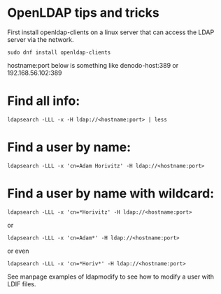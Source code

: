 # OpenLDAP tips and tricks

First install openldap-clients on a linux server that can access the LDAP server via the network.
```
sudo dnf install openldap-clients
```

hostname:port below is something like denodo-host:389 or 192.168.56.102:389

# Find all info:
```
ldapsearch -LLL -x -H ldap://<hostname:port> | less
```
# Find a user by name:
```
ldapsearch -LLL -x 'cn=Adam Horivitz' -H ldap://<hostname:port>
```
# Find a user by name with wildcard:
```
ldapsearch -LLL -x 'cn=*Horivitz' -H ldap://<hostname:port>
```
or
```
ldapsearch -LLL -x 'cn=Adam*' -H ldap://<hostname:port>
```
or even
```
ldapsearch -LLL -x 'cn=*Horiv*' -H ldap://<hostname:port>
```
See manpage examples of ldapmodify to see how to modify a user with LDIF files.
